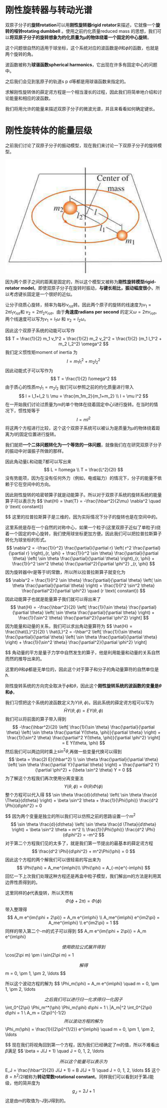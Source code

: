 # 刚性旋转器与转动光谱

双原子分子的**旋转rotation**可以用**刚性旋转器rigid rotator**来描述，它就像一个**旋转的哑铃rotating dumbbell** 。使用之前约化质量reduced mass 的思想，我们可以**将双原子分子的旋转想象为约化质量为$\mu$的物体绕着一个固定的中心旋转**。

这个问题很自然的适用于球坐标，这个系统对应的波函数是$\theta$和$\phi$的函数，也就是两个旋转的角。

波函数被称为**球谐函数spherical harmonics**，它出现在许多有固定中心的问题中。

之后我们会见到氢原子的轨道s p d等都是用球谐函数来指定的。

求解刚性旋转体的薛定谔方程是一个相当漫长的过程，因此我们将简单地介绍和讨论能量和相应的波函数。

我们将用允许的能量来描述双原子分子的微波光谱，并且来看看如何确定键长。



# 刚性旋转体的能量层级

之前我们讨论了双原子分子的振动模型，现在我们来讨论一下双原子分子的旋转模型。

![1740910141040](.\figure\1740910141040.png)

因为两个原子之间的距离是固定的，所以这个模型又被称为**刚性旋转模型rigid-rotator model**。即使双原子分子在旋转时振动，**与键长相比，振动幅度很小**，所以考虑键长固定是一个很好的近似。

让分子绕质心旋转，频率为每秒$\nu_{rot}$转。因此两个原子的旋转的线速度为$v_1 = 2\pi l_1 \nu_{rot}$和 $v_2=2\pi l_2\nu_{rot}$。由于**角速度radians per second** 的定义$\omega = 2\pi \nu_{rot}$。两个线速度可以写为$v_1=l_1\omega$ 和 $v_2 = l_2\omega$。

因此这个双原子系统的动能可以写作
$$
T = \frac{1}{2} m_1 v_1^2 + \frac{1}{2} m_2 v_2^2 = \frac{1}{2} (m_1 l_1^2 + m_2 l_2^2) \omega^2
$$
我们定义惯性矩moment of inertia 为
$$
I = m_1 l_1^2 + m_2 l_2^2
$$
因此动能式子可以写作为
$$
T = \frac{1}{2} I\omega^2
$$
由于质心的性质$m_1l_1 = m_2l_2$ 我们可以参照之前的约化质量进行带入
$$
l = l_1+l_2 \\
\mu = \frac{m_1m_2}{m_1+m_2} \\
I = \mu l^2
$$
在一开始我们讨论过质量为m的单个物体在绕着固定中心l进行旋转。在当时的情况下，惯性矩等于
$$
I = ml^2
$$
将这两个方程进行比较，这个这个双原子系统可以被认为是质量为$\mu$的物体绕着距离为$l$的固定位置进行旋转。

我们就把**一个二体问题转化为一个等效的一体问题**，就像我们在在研究双原子分子的振动中对谐振子所做的那样。

因此角动量$L$和动能$T$都可以写出来
$$
L = I\omega \\
T = \frac{L^2}{2I}
$$
没有势能项，因为在没有任何外力（例如，电或磁力）的情况下，分子的能量不依赖于它在空间中的方向。

因此刚性旋转的哈密顿算子就是动能算子。所以对于双原子系统的旋转系统的能量算子可以表示为
$$
\hat{H} = \hat{T} = -\frac{\hbar^2}{2\mu} \nabla^2 \quad (r \text{ constant})

$$
这里的拉普拉斯算子是三维的，因为实际情况下分子的旋转也是在空间中的。

这里系统是存在一个自然的对称中心，如果一个粒子(这里双原子近似了单粒子)绕着一个固定的中心旋转，我们使用球坐标更加方便。因此我们可以把拉普拉斯算子转化为球坐标的形式。
$$
\nabla^2 = -\frac{1}{r^2} \frac{\partial}{\partial r} \left( r^2 \frac{\partial}{\partial r} \right)_{r, \phi} + \frac{1}{r^2 \sin \theta} \frac{\partial}{\partial \theta} \left( \sin \theta \frac{\partial}{\partial \theta} \right)_{r, \phi} + \frac{1}{r^2 \sin^2 \theta} \frac{\partial^2}{\partial \phi^2} _{r, \phi}
$$
因为旋转器中r是等于l的常数，所以所以拉普拉斯算子就变化为
$$
\nabla^2 = \frac{1}{l^2 \sin \theta} \frac{\partial}{\partial \theta} \left( \sin \theta \frac{\partial}{\partial \theta} \right) + \frac{1}{l^2 \sin^2 \theta} \frac{\partial^2}{\partial \phi^2} \quad (r \text{ constant})
$$
因此动能算子也就是能量算子我们就可以得出来了
$$
\hat{H} = -\frac{\hbar^2}{2I} \left[ \frac{1}{\sin \theta} \frac{\partial}{\partial \theta} \left( \sin \theta \frac{\partial}{\partial \theta} \right) + \frac{1}{\sin^2 \theta} \frac{\partial^2}{\partial \phi^2} \right]
$$
因为能量和动量的关系，我们可以求出角动量算符为
$$
\hat{H} = \frac{\hat{L}^2}{2I} \\
\hat{L}^2 = -\hbar^2 \left[ \frac{1}{\sin \theta} \frac{\partial}{\partial \theta} \left( \sin \theta \frac{\partial}{\partial \theta} \right) + \frac{1}{\sin^2 \theta} \frac{\partial^2}{\partial \phi^2} \right]

$$
角动量的平方是量子力学中自然发生的算子，他是利用能量和动量的关系自然而然的推导出来的。

这里的$\theta$和$\phi$都是无单位的，因此这个对于算子和分子的角动量算符的自然单位是$\hbar$.

刚性旋转系统的方向完全取决于$\phi$和$\theta$，因此这个**刚性旋转系统的波函数的变量是$\theta$和$\phi$**。

我们习惯把这个系统的波函数定义为$Y(\theta,\phi)$。因此系统的薛定谔方程可以写为
$$
\hat{H}Y(\theta,\phi) = EY(\theta,\phi)
$$
我们可以将前面的算子带入得到
$$
-\frac{\hbar^2}{2I} \left[ \frac{1}{\sin \theta} \frac{\partial}{\partial \theta} \left( \sin \theta \frac{\partial Y(\theta, \phi)}{\partial \theta} \right) + \frac{1}{\sin^2 \theta} \frac{\partial^2 Y(\theta, \phi)}{\partial \phi^2} \right] = E Y(\theta, \phi)
$$
然后我们可以两边同时乘上$\sin^2{\theta}$,再做一些变量代换可以得到
$$
\beta = \frac{2I E}{\hbar^2} \\
\sin \theta \frac{\partial}{\partial \theta} \left( \sin \theta \frac{\partial Y}{\partial \theta} \right) + \frac{\partial^2 Y}{\partial \phi^2} + (\beta \sin^2 \theta) Y = 0
$$
为了解这个方程我们再次使用分离变量法
$$
Y(\theta, \phi) = \Theta(\theta) \Phi(\phi)
$$
整个方程可以代入得
$$
\sin \theta \frac{d}{d\theta} \left( \sin \theta \frac{d \Theta}{d\theta} \right) + \beta \sin^2 \theta + \frac{1}{\Phi(\phi)} \frac{d^2 \Phi}{d\phi^2} = 0

$$
因为两个变量是独立的所以我们可以仿照之前的思路设置一个$m^2$
$$
\sin \theta \frac{d}{d\theta} \left( \sin \theta \frac{d \Theta}{d\theta} \right) + \beta \sin^2 \theta = m^2 \\
\frac{1}{\Phi(\phi)} \frac{d^2 \Phi}{d\phi^2} = -m^2
$$
对于第二个方程我们见的太多了，就是我们第一节提出的最基本的薛定谔方程
$$
\frac{d^2 \Phi}{d\phi^2} + m^2\Phi(\phi) = 0
$$
因此这个方程的两个解我们可以很轻易的写出来为
$$
\Phi(\phi) = A_me^{im\phi}\\
\Phi(\phi) = A_{-m}e^{-im\phi}
$$
回忆一下上次我们处理这种方程还是再盒中粒子模型，我们解出m的方法是利用其边界性质得到的。

这里同样的$\phi$代表旋转，所以天然有
$$
\Phi(\phi+2\pi)  = \Phi(\phi)
$$
带入整理得
$$
A_m e^{im(\phi + 2\pi)} = A_m e^{im\phi} \\
A_me^{im\phi} e^{im2\pi} = A_me^{im\phi} \\
e^{im2\pi} = 1
$$
同样的带入第二个-m的式子可以得到
$$
A_m e^{im(\phi + 2\pi)} = A_m e^{im\phi}

$$
使用欧拉公式展开得到
$$
\cos(2\pi m) \pm i \sin(2\pi m) = 1

$$
解得
$$
 m = 0, \pm 1, \pm 2, \ldots
$$


所以这个波动方程的解为
$$
\Phi_m(\phi) = A_m e^{im\phi} \quad m = 0, \pm 1, \pm 2, \ldots

$$
之后我们可以进行归一化求得归一化因子
$$
\int_0^{2\pi} \Phi_m^*(\phi) \Phi_m(\phi) d\phi = 1 \\
|A_m|^2 \int_0^{2\pi} d\phi = 1 \\
A_m = (2\pi)^{-1/2}
$$
所以波动方程的解为
$$
\Phi_m(\phi) = \frac{1}{(2\pi)^{1/2}} e^{im\phi} \quad m = 0, \pm 1, \pm 2, \ldots

$$
现在我们将视角回到第一个方程，因为我们已经确定了m的值，所以不难看出$\beta$满足
$$
\beta = J(J + 1) \quad J = 0, 1, 2, \ldots

$$
所以这个能量可以表示为
$$
E_J = \frac{\hbar^2}{2I} J(J + 1) = B J(J + 1) \quad J = 0, 1, 2, \ldots
$$
这个$B = \hbar^2/2I$被称为**转动常数rotational constant**。同样我们可以看到对于第J能级，他的简并度为
$$
g_J = 2J+1
$$
这是由m的取值为-J到J得到的。
